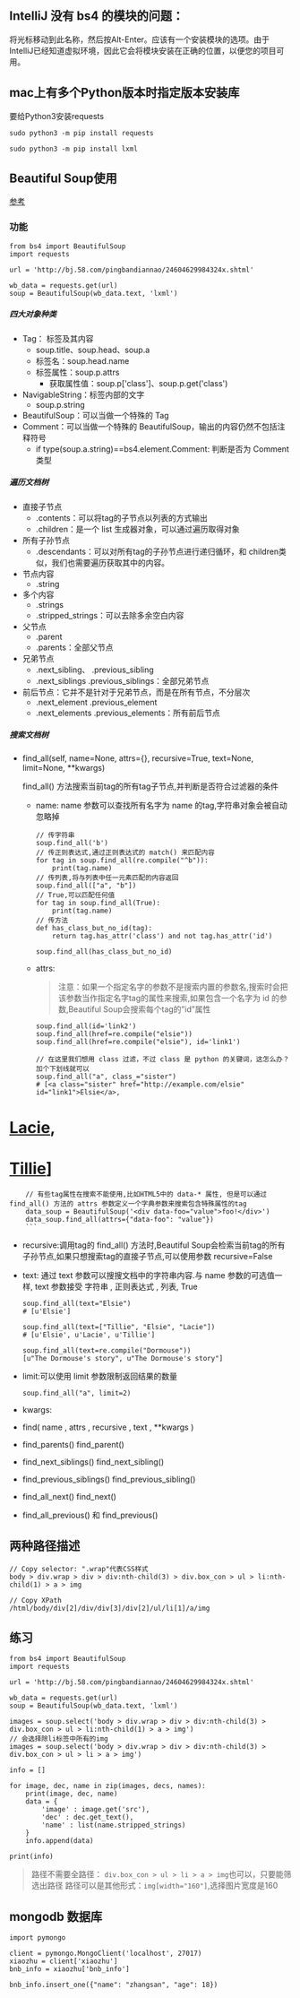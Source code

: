 ## IntelliJ 没有 bs4 的模块的问题：

将光标移动到此名称，然后按Alt-Enter。应该有一个安装模块的选项。由于IntelliJ已经知道虚拟环境，因此它会将模块安装在正确的位置，以便您的项目可用。

## mac上有多个Python版本时指定版本安装库

要给Python3安装requests

`sudo python3 -m pip install requests`

`sudo python3 -m pip install lxml`

## Beautiful Soup使用

[参考](https://cuiqingcai.com/1319.html)

### 功能

```
from bs4 import BeautifulSoup
import requests

url = 'http://bj.58.com/pingbandiannao/24604629984324x.shtml'

wb_data = requests.get(url)
soup = BeautifulSoup(wb_data.text, 'lxml')
```

##### 四大对象种类
* Tag： 标签及其内容
	* soup.title、soup.head、soup.a 
	* 标签名：soup.head.name
	* 标签属性：soup.p.attrs
		* 获取属性值：soup.p['class']、soup.p.get('class') 
* NavigableString：标签内部的文字
	* soup.p.string
* BeautifulSoup：可以当做一个特殊的 Tag
* Comment：可以当做一个特殊的 BeautifulSoup，输出的内容仍然不包括注释符号
	* if type(soup.a.string)==bs4.element.Comment:  判断是否为 Comment 类型

##### 遍历文档树

* 直接子节点
	* .contents：可以将tag的子节点以列表的方式输出
	* .children：是一个 list 生成器对象，可以通过遍历取得对象
* 所有子孙节点
	* .descendants：可以对所有tag的子孙节点进行递归循环，和 children类似，我们也需要遍历获取其中的内容。
* 节点内容
	* .string 
* 多个内容
	* .strings 
	* .stripped_strings：可以去除多余空白内容
* 父节点
	* .parent
	* .parents：全部父节点
* 兄弟节点
	* .next_sibling、 .previous_sibling
	* .next_siblings  .previous_siblings：全部兄弟节点 
* 前后节点：它并不是针对于兄弟节点，而是在所有节点，不分层次
	* .next_element  .previous_element
	* .next_elements  .previous_elements：所有前后节点

##### 搜索文档树

* find_all(self, name=None, attrs={}, recursive=True, text=None, limit=None, **kwargs)

	find_all() 方法搜索当前tag的所有tag子节点,并判断是否符合过滤器的条件

   * name: name 参数可以查找所有名字为 name 的tag,字符串对象会被自动忽略掉
   
   		```
   		// 传字符串
   		soup.find_all('b')
   		// 传正则表达式,通过正则表达式的 match() 来匹配内容
   		for tag in soup.find_all(re.compile("^b")):
    		print(tag.name)
   		// 传列表,将与列表中任一元素匹配的内容返回
   		soup.find_all(["a", "b"])
   		// True,可以匹配任何值
   		for tag in soup.find_all(True):
    		print(tag.name)
   		// 传方法
   		def has_class_but_no_id(tag):
    		return tag.has_attr('class') and not tag.has_attr('id')

		soup.find_all(has_class_but_no_id)
   		```
   * attrs:
   
   		> 注意：如果一个指定名字的参数不是搜索内置的参数名,搜索时会把该参数当作指定名字tag的属性来搜索,如果包含一个名字为 id 的参数,Beautiful Soup会搜索每个tag的”id”属性
   		
   		```
   		soup.find_all(id='link2')
   		soup.find_all(href=re.compile("elsie"))
   		soup.find_all(href=re.compile("elsie"), id='link1')
   		
   		// 在这里我们想用 class 过滤，不过 class 是 python 的关键词，这怎么办？加个下划线就可以
   		soup.find_all("a", class_="sister")
   		# [<a class="sister" href="http://example.com/elsie" id="link1">Elsie</a>,
#  <a class="sister" href="http://example.com/lacie" id="link2">Lacie</a>,
#  <a class="sister" href="http://example.com/tillie" id="link3">Tillie</a>]

		// 有些tag属性在搜索不能使用,比如HTML5中的 data-* 属性, 但是可以通过 find_all() 方法的 attrs 参数定义一个字典参数来搜索包含特殊属性的tag
		data_soup = BeautifulSoup('<div data-foo="value">foo!</div>')
		data_soup.find_all(attrs={"data-foo": "value"})
   		```
   * recursive:调用tag的 find_all() 方法时,Beautiful Soup会检索当前tag的所有子孙节点,如果只想搜索tag的直接子节点,可以使用参数 recursive=False
   		
   * text: 通过 text 参数可以搜搜文档中的字符串内容.与 name 参数的可选值一样, text 参数接受 字符串 , 正则表达式 , 列表, True
   	
   		```
   		soup.find_all(text="Elsie")
		# [u'Elsie']
 
		soup.find_all(text=["Tillie", "Elsie", "Lacie"])
		# [u'Elsie', u'Lacie', u'Tillie']
 
		soup.find_all(text=re.compile("Dormouse"))
		[u"The Dormouse's story", u"The Dormouse's story"]
   		```
   
   * limit:可以使用 limit 参数限制返回结果的数量
   
   		```
   		soup.find_all("a", limit=2)
   		```
   * kwargs:


* find( name , attrs , recursive , text , **kwargs )
* find_parents()  find_parent()
* find_next_siblings()  find_next_sibling()
* find_previous_siblings()  find_previous_sibling()
* find_all_next()  find_next()
* find_all_previous() 和 find_previous()

## 两种路径描述

```
// Copy selector: ".wrap"代表CSS样式
body > div.wrap > div > div:nth-child(3) > div.box_con > ul > li:nth-child(1) > a > img

// Copy XPath
/html/body/div[2]/div/div[3]/div[2]/ul/li[1]/a/img
```

## 练习

```
from bs4 import BeautifulSoup
import requests

url = 'http://bj.58.com/pingbandiannao/24604629984324x.shtml'

wb_data = requests.get(url)
soup = BeautifulSoup(wb_data.text, 'lxml')

images = soup.select('body > div.wrap > div > div:nth-child(3) > div.box_con > ul > li:nth-child(1) > a > img')
// 会选择除li标签中所有的img
images = soup.select('body > div.wrap > div > div:nth-child(3) > div.box_con > ul > li > a > img')

info = []

for image, dec, name in zip(images, decs, names):
    print(image, dec, name)
    data = {
        'image' : image.get('src'),
        'dec' : dec.get_text(),
        'name' : list(name.stripped_strings)
    }
    info.append(data)

print(info)
```

> 路径不需要全路径： `div.box_con > ul > li > a > img`也可以，只要能筛选出路径
> 路径可以是其他形式：`img[width="160"]`,选择图片宽度是160

## mongodb 数据库

```
import pymongo

client = pymongo.MongoClient('localhost', 27017)
xiaozhu = client['xiaozhu']
bnb_info = xiaozhu['bnb_info']

bnb_info.insert_one({"name": "zhangsan", "age": 18})
```
